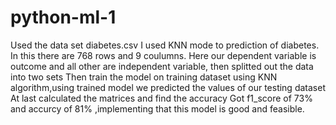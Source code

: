 # python-ml-1

Used the data set diabetes.csv 
I used KNN mode to prediction of diabetes. In this there are 768 rows and 9 coulumns.
Here our dependent variable is outcome and all other are independent variable, then splitted out the data into two sets
Then train the model on training dataset using KNN algorithm,using trained model we predicted the values of our testing dataset
At last calculated the matrices and find the accuracy
Got f1_score of 73% and accurcy of 81% ,implementing that this model is good and feasible.
